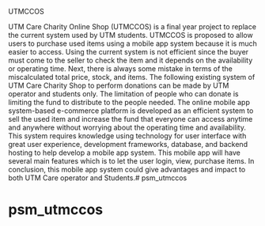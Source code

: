UTMCCOS

UTM Care Charity Online Shop (UTMCCOS) is a final year project to replace the current system used by UTM students. UTMCCOS is proposed to allow users to purchase used items using a mobile app system because it is much easier to access. Using the current system is not efficient since the buyer must come to the seller to check the item and it depends on the availability or operating time. Next, there is always some mistake in terms of the miscalculated total price, stock, and items. The following existing system of UTM Care Charity Shop to perform donations can be made by UTM operator and students only. The limitation of people who can donate is limiting the fund to distribute to the people needed. The online mobile app system-based e-commerce platform is developed as an efficient system to sell the used item and increase the fund that everyone can access anytime and anywhere without worrying about the operating time and availability. This system requires knowledge using technology for user interface with great user experience, development frameworks, database, and backend hosting to help develop a mobile app system. This mobile app will have several main features which is to let the user login, view, purchase items. In conclusion, this mobile app system could give advantages and impact to both UTM Care operator and Students.# psm_utmccos
# psm_utmccos
